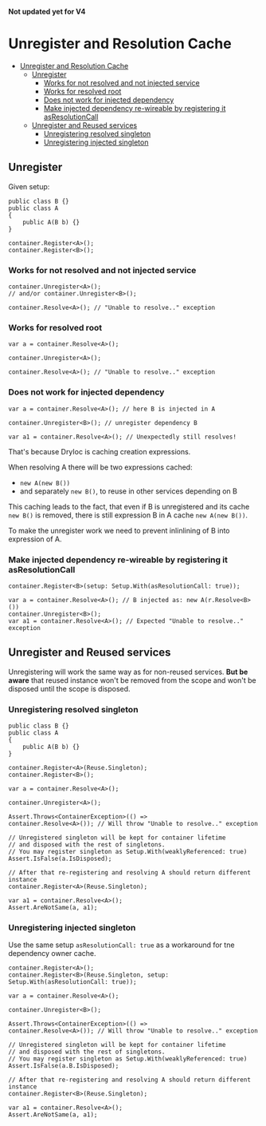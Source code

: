 **Not updated yet for V4**

# Unregister and Resolution Cache


- [Unregister and Resolution Cache](#unregister-and-resolution-cache)
  - [Unregister](#unregister)
    - [Works for not resolved and not injected service](#works-for-not-resolved-and-not-injected-service)
    - [Works for resolved root](#works-for-resolved-root)
    - [Does not work for injected dependency](#does-not-work-for-injected-dependency)
    - [Make injected dependency re-wireable by registering it asResolutionCall](#make-injected-dependency-re-wireable-by-registering-it-asresolutioncall)
  - [Unregister and Reused services](#unregister-and-reused-services)
    - [Unregistering resolved singleton](#unregistering-resolved-singleton)
    - [Unregistering injected singleton](#unregistering-injected-singleton)


## Unregister

Given setup:

    public class B {}
    public class A 
    {
        public A(B b) {}
    }

    container.Register<A>();
    container.Register<B>();

### Works for not resolved and not injected service

    container.Unregister<A>();
    // and/or container.Unregister<B>();

    container.Resolve<A>(); // "Unable to resolve.." exception

### Works for resolved root

    var a = container.Resolve<A>();

    container.Unregister<A>();

    container.Resolve<A>(); // "Unable to resolve.." exception

### Does not work for injected dependency

    var a = container.Resolve<A>(); // here B is injected in A

    container.Unregister<B>(); // unregister dependency B

    var a1 = container.Resolve<A>(); // Unexpectedly still resolves!

That's because DryIoc is caching creation expressions.

When resolving A there will be two expressions cached:
 
- `new A(new B())`
- and separately `new B()`, to reuse in other services depending on B

This caching leads to the fact, that even if B is unregistered and its cache `new B()` is removed, there is still expression B in A cache `new A(new B())`.

To make the unregister work we need to prevent inlinlining of B into expression of A.

### Make injected dependency re-wireable by registering it asResolutionCall

    container.Register<B>(setup: Setup.With(asResolutionCall: true));
    
    var a = container.Resolve<A>(); // B injected as: new A(r.Resolve<B>())
    container.Unregister<B>();
    var a1 = container.Resolve<A>(); // Expected "Unable to resolve.." exception
    


## Unregister and Reused services

Unregistering will work the same way as for non-reused services. 
__But be aware__ that reused instance won't be removed from the scope and won't be disposed until the scope is disposed.

### Unregistering resolved singleton

    public class B {}
    public class A 
    {
        public A(B b) {}
    }

    container.Register<A>(Reuse.Singleton);
    container.Register<B>();

    var a = container.Resolve<A>();

    container.Unregister<A>();

    Assert.Throws<ContainerException>(() => 
    container.Resolve<A>()); // Will throw "Unable to resolve.." exception

    // Unregistered singleton will be kept for container lifetime 
    // and disposed with the rest of singletons.
    // You may register singleton as Setup.With(weaklyReferenced: true)
    Assert.IsFalse(a.IsDisposed); 

    // After that re-registering and resolving A should return different instance
    container.Register<A>(Reuse.Singleton);

    var a1 = container.Resolve<A>();
    Assert.AreNotSame(a, a1);

### Unregistering injected singleton

Use the same setup `asResolutionCall: true` as a workaround for tne dependency owner cache.

    container.Register<A>();
    container.Register<B>(Reuse.Singleton, setup: Setup.With(asResolutionCall: true));

    var a = container.Resolve<A>();

    container.Unregister<B>();

    Assert.Throws<ContainerException>(() =>
    container.Resolve<A>()); // Will throw "Unable to resolve.." exception

    // Unregistered singleton will be kept for container lifetime 
    // and disposed with the rest of singletons.
    // You may register singleton as Setup.With(weaklyReferenced: true)
    Assert.IsFalse(a.B.IsDisposed);

    // After that re-registering and resolving A should return different instance
    container.Register<B>(Reuse.Singleton);

    var a1 = container.Resolve<A>();
    Assert.AreNotSame(a, a1);